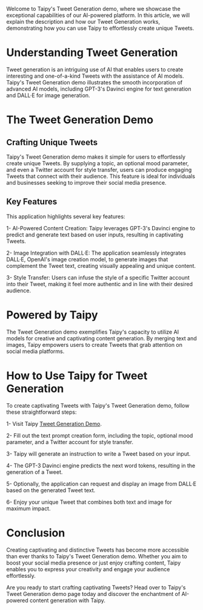 Welcome to Taipy's Tweet Generation demo, where we showcase the exceptional capabilities of our AI-powered platform. In this article, we will explain the description and how our Tweet Generation works, demonstrating how you can use Taipy to effortlessly create unique Tweets.

# Understanding Tweet Generation
Tweet generation is an intriguing use of AI that enables users to create interesting and one-of-a-kind Tweets with the assistance of AI models. Taipy's Tweet Generation demo illustrates the smooth incorporation of advanced AI models, including GPT-3's Davinci engine for text generation and DALL·E for image generation.

# The Tweet Generation Demo
## Crafting Unique Tweets
Taipy's Tweet Generation demo makes it simple for users to effortlessly create unique Tweets. By supplying a topic, an optional mood parameter, and even a Twitter account for style transfer, users can produce engaging Tweets that connect with their audience. This feature is ideal for individuals and businesses seeking to improve their social media presence.

## Key Features
This application highlights several key features:

1- AI-Powered Content Creation: Taipy leverages GPT-3's Davinci engine to predict and generate text based on user inputs, resulting in captivating Tweets.

2- Image Integration with DALL·E: The application seamlessly integrates DALL·E, OpenAI's image creation model, to generate images that complement the Tweet text, creating visually appealing and unique content.

3- Style Transfer: Users can infuse the style of a specific Twitter account into their Tweet, making it feel more authentic and in line with their desired audience.

# Powered by Taipy
The Tweet Generation demo exemplifies Taipy's capacity to utilize AI models for creative and captivating content generation. By merging text and images, Taipy empowers users to create Tweets that grab attention on social media platforms.

# How to Use Taipy for Tweet Generation
To create captivating Tweets with Taipy's Tweet Generation demo, follow these straightforward steps:

1- Visit Taipy [Tweet Generation Demo](https://tweet-generation.taipy.cloud/).

2- Fill out the text prompt creation form, including the topic, optional mood parameter, and a Twitter account for style transfer.

3- Taipy will generate an instruction to write a Tweet based on your input.

4- The GPT-3 Davinci engine predicts the next word tokens, resulting in the generation of a Tweet.

5- Optionally, the application can request and display an image from DALL·E based on the generated Tweet text.

6- Enjoy your unique Tweet that combines both text and image for maximum impact.

# Conclusion
Creating captivating and distinctive Tweets has become more accessible than ever thanks to Taipy's Tweet Generation demo. Whether you aim to boost your social media presence or just enjoy crafting content, Taipy enables you to express your creativity and engage your audience effortlessly.

Are you ready to start crafting captivating Tweets? Head over to Taipy's Tweet Generation demo page today and discover the enchantment of AI-powered content generation with Taipy.
